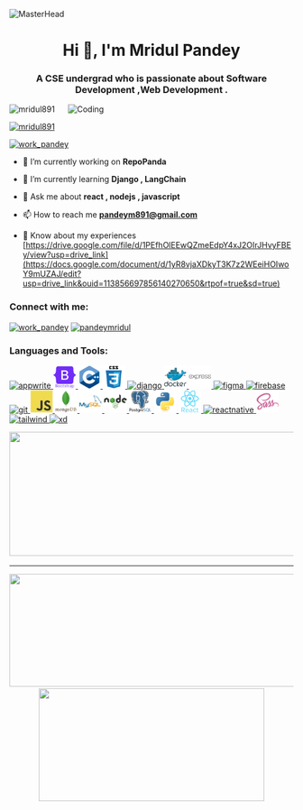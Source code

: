 ![MasterHead](https://imgs.search.brave.com/DIsOCOhUXxdY5tQP5kMex3CSYD2v2uJErwayvl_Dz5Y/rs:fit:500:0:0/g:ce/aHR0cHM6Ly9tZWRp/YS5nZXR0eWltYWdl/cy5jb20vaWQvMTIx/OTg1NDIyMS9waG90/by93ZWItZGVzaWdu/LWRldmVsb3BtZW50/LWFuZC1jb2Rpbmct/Y29uY2VwdC5qcGc_/cz02MTJ4NjEyJnc9/MCZrPTIwJmM9RnFT/amRSaDZzdWJMX1VN/U3B1WHhlUnB2a3Qx/a3J4VWl5Q1FaMXdz/N3JPaz0)
<h1 align="center">Hi 👋, I'm Mridul Pandey</h1>
<h3 align="center">A CSE undergrad who is passionate about Software Development ,Web Development .</h3>
<img  align="right" alt="Coding" width="400" src="https://imgbox.com/yLeQDVrf"/>
<p align="left"> <img src="https://komarev.com/ghpvc/?username=mridul891&label=Profile%20views&color=0e75b6&style=flat" alt="mridul891" /> </p>

<p align="left"> <a href="https://github.com/ryo-ma/github-profile-trophy"><img src="https://github-profile-trophy.vercel.app/?username=mridul891" alt="mridul891" /></a> </p>

<p align="left"> <a href="https://twitter.com/work_pandey" target="blank"><img src="https://img.shields.io/twitter/follow/work_pandey?logo=twitter&style=for-the-badge" alt="work_pandey" /></a> </p>

- 🔭 I’m currently working on **RepoPanda**

- 🌱 I’m currently learning **Django , LangChain**

- 💬 Ask me about **react , nodejs , javascript**

- 📫 How to reach me **pandeym891@gmail.com**

- 📄 Know about my experiences [https://drive.google.com/file/d/1PEfhOlEEwQZmeEdpY4xJ2OIrJHvyFBEy/view?usp=drive_link](https://docs.google.com/document/d/1yR8vjaXDkyT3K7z2WEeiHOIwoY9mUZAJ/edit?usp=drive_link&ouid=113856697856140270650&rtpof=true&sd=true)

<h3 align="left">Connect with me:</h3>
<p align="left">
<a href="https://twitter.com/work_pandey" target="blank"><img align="center" src="https://raw.githubusercontent.com/rahuldkjain/github-profile-readme-generator/master/src/images/icons/Social/twitter.svg" alt="work_pandey" height="30" width="40" /></a>
<a href="https://linkedin.com/in/pandeymridul" target="blank"><img align="center" src="https://raw.githubusercontent.com/rahuldkjain/github-profile-readme-generator/master/src/images/icons/Social/linked-in-alt.svg" alt="pandeymridul" height="30" width="40" /></a>
</p>

<h3 align="left">Languages and Tools:</h3>
<p align="left"> <a href="https://appwrite.io" target="_blank" rel="noreferrer"> <img src="https://www.vectorlogo.zone/logos/appwriteio/appwriteio-icon.svg" alt="appwrite" width="40" height="40"/> </a> <a href="https://getbootstrap.com" target="_blank" rel="noreferrer"> <img src="https://raw.githubusercontent.com/devicons/devicon/master/icons/bootstrap/bootstrap-plain-wordmark.svg" alt="bootstrap" width="40" height="40"/> </a> <a href="https://www.w3schools.com/cpp/" target="_blank" rel="noreferrer"> <img src="https://raw.githubusercontent.com/devicons/devicon/master/icons/cplusplus/cplusplus-original.svg" alt="cplusplus" width="40" height="40"/> </a> <a href="https://www.w3schools.com/css/" target="_blank" rel="noreferrer"> <img src="https://raw.githubusercontent.com/devicons/devicon/master/icons/css3/css3-original-wordmark.svg" alt="css3" width="40" height="40"/> </a> <a href="https://www.djangoproject.com/" target="_blank" rel="noreferrer"> <img src="https://cdn.worldvectorlogo.com/logos/django.svg" alt="django" width="40" height="40"/> </a> <a href="https://www.docker.com/" target="_blank" rel="noreferrer"> <img src="https://raw.githubusercontent.com/devicons/devicon/master/icons/docker/docker-original-wordmark.svg" alt="docker" width="40" height="40"/> </a> <a href="https://expressjs.com" target="_blank" rel="noreferrer"> <img src="https://raw.githubusercontent.com/devicons/devicon/master/icons/express/express-original-wordmark.svg" alt="express" width="40" height="40"/> </a> <a href="https://www.figma.com/" target="_blank" rel="noreferrer"> <img src="https://www.vectorlogo.zone/logos/figma/figma-icon.svg" alt="figma" width="40" height="40"/> </a> <a href="https://firebase.google.com/" target="_blank" rel="noreferrer"> <img src="https://www.vectorlogo.zone/logos/firebase/firebase-icon.svg" alt="firebase" width="40" height="40"/> </a> <a href="https://git-scm.com/" target="_blank" rel="noreferrer"> <img src="https://www.vectorlogo.zone/logos/git-scm/git-scm-icon.svg" alt="git" width="40" height="40"/> </a> <a href="https://developer.mozilla.org/en-US/docs/Web/JavaScript" target="_blank" rel="noreferrer"> <img src="https://raw.githubusercontent.com/devicons/devicon/master/icons/javascript/javascript-original.svg" alt="javascript" width="40" height="40"/> </a> <a href="https://www.mongodb.com/" target="_blank" rel="noreferrer"> <img src="https://raw.githubusercontent.com/devicons/devicon/master/icons/mongodb/mongodb-original-wordmark.svg" alt="mongodb" width="40" height="40"/> </a> <a href="https://www.mysql.com/" target="_blank" rel="noreferrer"> <img src="https://raw.githubusercontent.com/devicons/devicon/master/icons/mysql/mysql-original-wordmark.svg" alt="mysql" width="40" height="40"/> </a> <a href="https://nodejs.org" target="_blank" rel="noreferrer"> <img src="https://raw.githubusercontent.com/devicons/devicon/master/icons/nodejs/nodejs-original-wordmark.svg" alt="nodejs" width="40" height="40"/> </a> <a href="https://www.postgresql.org" target="_blank" rel="noreferrer"> <img src="https://raw.githubusercontent.com/devicons/devicon/master/icons/postgresql/postgresql-original-wordmark.svg" alt="postgresql" width="40" height="40"/> </a> <a href="https://www.python.org" target="_blank" rel="noreferrer"> <img src="https://raw.githubusercontent.com/devicons/devicon/master/icons/python/python-original.svg" alt="python" width="40" height="40"/> </a> <a href="https://reactjs.org/" target="_blank" rel="noreferrer"> <img src="https://raw.githubusercontent.com/devicons/devicon/master/icons/react/react-original-wordmark.svg" alt="react" width="40" height="40"/> </a> <a href="https://reactnative.dev/" target="_blank" rel="noreferrer"> <img src="https://reactnative.dev/img/header_logo.svg" alt="reactnative" width="40" height="40"/> </a> <a href="https://sass-lang.com" target="_blank" rel="noreferrer"> <img src="https://raw.githubusercontent.com/devicons/devicon/master/icons/sass/sass-original.svg" alt="sass" width="40" height="40"/> </a> <a href="https://tailwindcss.com/" target="_blank" rel="noreferrer"> <img src="https://www.vectorlogo.zone/logos/tailwindcss/tailwindcss-icon.svg" alt="tailwind" width="40" height="40"/> </a> <a href="https://www.adobe.com/products/xd.html" target="_blank" rel="noreferrer"> <img src="https://cdn.worldvectorlogo.com/logos/adobe-xd.svg" alt="xd" width="40" height="40"/> </a> </p>

<p align="center">
  <img width="800" height="220" src="https://streak-stats.demolab.com?user=mridul891&theme=highcontrast&hide_border=true&border_radius=5&card_width=800">
</p>


---
<p align="center">
  <img width="600" height="200" src="https://github-readme-stats.vercel.app/api?username=mridul891&show_icons=true&theme=vision-friendly-dark">
  <img width="400" height="200" src="https://github-readme-stats.vercel.app/api/top-langs/?username=mridul891&size_weight=0.0005&count_weight=0.3&layout=compact&theme=vision-friendly-dark">
</p>
